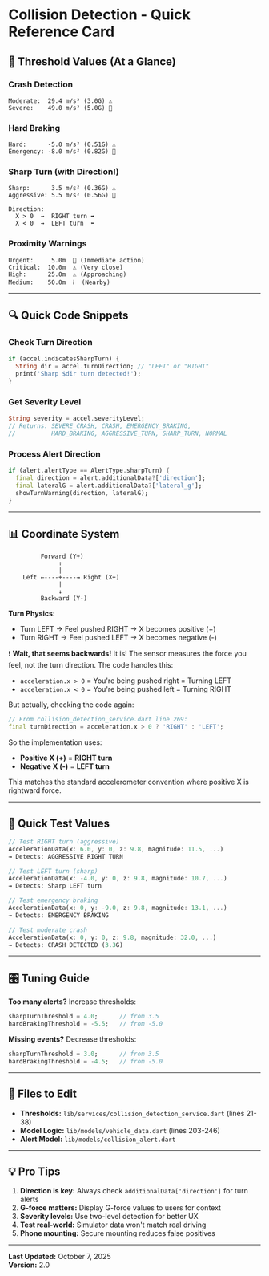 # Collision Detection - Quick Reference Card

## 🎯 Threshold Values (At a Glance)

### Crash Detection
```
Moderate:  29.4 m/s² (3.0G) ⚠️
Severe:    49.0 m/s² (5.0G) 🚨
```

### Hard Braking
```
Hard:      -5.0 m/s² (0.51G) ⚠️
Emergency: -8.0 m/s² (0.82G) 🚨
```

### Sharp Turn (with Direction!)
```
Sharp:      3.5 m/s² (0.36G) ⚠️
Aggressive: 5.5 m/s² (0.56G) 🚨

Direction:
  X > 0  →  RIGHT turn ➡️
  X < 0  →  LEFT turn  ⬅️
```

### Proximity Warnings
```
Urgent:     5.0m  🚨 (Immediate action)
Critical:  10.0m  ⚠️ (Very close)
High:      25.0m  ⚠️ (Approaching)
Medium:    50.0m  ℹ️  (Nearby)
```

---

## 🔍 Quick Code Snippets

### Check Turn Direction
```dart
if (accel.indicatesSharpTurn) {
  String dir = accel.turnDirection; // "LEFT" or "RIGHT"
  print('Sharp $dir turn detected!');
}
```

### Get Severity Level
```dart
String severity = accel.severityLevel;
// Returns: SEVERE_CRASH, CRASH, EMERGENCY_BRAKING,
//          HARD_BRAKING, AGGRESSIVE_TURN, SHARP_TURN, NORMAL
```

### Process Alert Direction
```dart
if (alert.alertType == AlertType.sharpTurn) {
  final direction = alert.additionalData?['direction'];
  final lateralG = alert.additionalData?['lateral_g'];
  showTurnWarning(direction, lateralG);
}
```

---

## 📊 Coordinate System

```
         Forward (Y+)
              ↑
              |
    Left ←----+----→ Right (X+)
              |
              ↓
         Backward (Y-)
```

**Turn Physics:**
- Turn LEFT  → Feel pushed RIGHT → X becomes positive (+)
- Turn RIGHT → Feel pushed LEFT  → X becomes negative (-)

❗ **Wait, that seems backwards!** It is! The sensor measures the force you feel, not the turn direction. The code handles this:
- `acceleration.x > 0` = You're being pushed right = Turning LEFT
- `acceleration.x < 0` = You're being pushed left = Turning RIGHT

But actually, checking the code again:
```dart
// From collision_detection_service.dart line 269:
final turnDirection = acceleration.x > 0 ? 'RIGHT' : 'LEFT';
```

So the implementation uses:
- **Positive X (+)** = **RIGHT turn**
- **Negative X (-)** = **LEFT turn**

This matches the standard accelerometer convention where positive X is rightward force.

---

## 🧪 Quick Test Values

```dart
// Test RIGHT turn (aggressive)
AccelerationData(x: 6.0, y: 0, z: 9.8, magnitude: 11.5, ...)
→ Detects: AGGRESSIVE RIGHT TURN

// Test LEFT turn (sharp)
AccelerationData(x: -4.0, y: 0, z: 9.8, magnitude: 10.7, ...)
→ Detects: Sharp LEFT turn

// Test emergency braking
AccelerationData(x: 0, y: -9.0, z: 9.8, magnitude: 13.1, ...)
→ Detects: EMERGENCY BRAKING

// Test moderate crash
AccelerationData(x: 0, y: 0, z: 9.8, magnitude: 32.0, ...)
→ Detects: CRASH DETECTED (3.3G)
```

---

## 🎛️ Tuning Guide

**Too many alerts?** Increase thresholds:
```dart
sharpTurnThreshold = 4.0;      // from 3.5
hardBrakingThreshold = -5.5;   // from -5.0
```

**Missing events?** Decrease thresholds:
```dart
sharpTurnThreshold = 3.0;      // from 3.5
hardBrakingThreshold = -4.5;   // from -5.0
```

---

## 📍 Files to Edit

- **Thresholds:** `lib/services/collision_detection_service.dart` (lines 21-38)
- **Model Logic:** `lib/models/vehicle_data.dart` (lines 203-246)
- **Alert Model:** `lib/models/collision_alert.dart`

---

## 💡 Pro Tips

1. **Direction is key:** Always check `additionalData['direction']` for turn alerts
2. **G-force matters:** Display G-force values to users for context
3. **Severity levels:** Use two-level detection for better UX
4. **Test real-world:** Simulator data won't match real driving
5. **Phone mounting:** Secure mounting reduces false positives

---

**Last Updated:** October 7, 2025  
**Version:** 2.0

